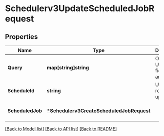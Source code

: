 # Schedulerv3UpdateScheduledJobRequest

## Properties
Name | Type | Description | Notes
------------ | ------------- | ------------- | -------------
**Query** | **map[string]string** | Optional: Update field name and value. | [optional] [default to null]
**ScheduleId** | **string** | Unique ID, required for update. | [optional] [default to null]
**ScheduledJob** | [***Schedulerv3CreateScheduledJobRequest**](schedulerv3CreateScheduledJobRequest.md) |  | [optional] [default to null]

[[Back to Model list]](../README.md#documentation-for-models) [[Back to API list]](../README.md#documentation-for-api-endpoints) [[Back to README]](../README.md)

